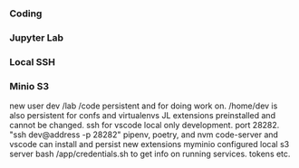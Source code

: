 

### Coding


### Jupyter Lab

### Local SSH


### Minio S3
new user dev
/lab /code persistent and for doing work on. /home/dev is also persistent for confs and virtualenvs
JL extensions preinstalled and cannot be changed.
ssh for vscode local only development. port 28282. "ssh dev@address -p 28282"
pipenv, poetry, and nvm
code-server and vscode can install and persist new extensions
myminio configured local s3 server
bash /app/credentials.sh to get info on running services. tokens etc.